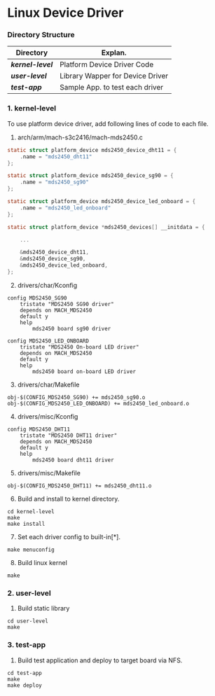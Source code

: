 # Linux Device Driver

### Directory Structure
Directory | Explan.
----------|------------
***kernel-level*** | Platform Device Driver Code
***user-level*** | Library Wapper for Device Driver
***test-app*** | Sample App. to test each driver

### 1. kernel-level ###
To use platform device driver, add following lines of code to each file.    
1. arch/arm/mach-s3c2416/mach-mds2450.c
```c
static struct platform_device mds2450_device_dht11 = { 
    .name = "mds2450_dht11"
};

static struct platform_device mds2450_device_sg90 = { 
    .name = "mds2450_sg90"
};

static struct platform_device mds2450_device_led_onboard = { 
    .name = "mds2450_led_onboard"
};

static struct platform_device *mds2450_devices[] __initdata = { 

    ...

    &mds2450_device_dht11,
    &mds2450_device_sg90,
    &mds2450_device_led_onboard,
};
```

2. drivers/char/Kconfig
```
config MDS2450_SG90
    tristate "MDS2450 SG90 driver"
    depends on MACH_MDS2450
    default y
    help
        mds2450 board sg90 driver

config MDS2450_LED_ONBOARD
    tristate "MDS2450 On-board LED driver"
    depends on MACH_MDS2450
    default y
    help
        mds2450 board on-board LED driver
```
3. drivers/char/Makefile
```
obj-$(CONFIG_MDS2450_SG90) += mds2450_sg90.o
obj-$(CONFIG_MDS2450_LED_ONBOARD) += mds2450_led_onboard.o
```
4. drivers/misc/Kconfig
```
config MDS2450_DHT11
    tristate "MDS2450 DHT11 driver"
    depends on MACH_MDS2450
    default y
    help
        mds2450 board dht11 driver
```     
5. drivers/misc/Makefile
```
obj-$(CONFIG_MDS2450_DHT11) += mds2450_dht11.o
```
6. Build and install to kernel directory.
```
cd kernel-level
make
make install
```
7. Set each driver config to built-in[*].
```
make menuconfig    
```
8. Build linux kernel
```
make
```

### 2. user-level ###
1. Build static library
```
cd user-level
make
```

### 3. test-app ###
1. Build test application and deploy to target board via NFS.
```
cd test-app
make
make deploy
```
